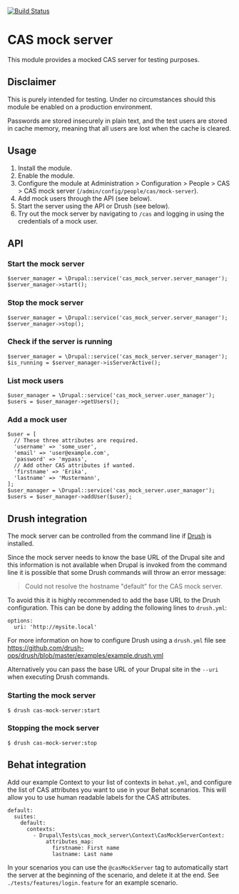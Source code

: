 [![Build Status](https://travis-ci.org/pfrenssen/cas_mock_server.svg?branch=8.x-1.x)](https://travis-ci.org/pfrenssen/cas_mock_server)

CAS mock server
===============

This module provides a mocked CAS server for testing purposes.


Disclaimer
----------

This is purely intended for testing. Under no circumstances should this module
be enabled on a production environment.

Passwords are stored insecurely in plain text, and the test users are stored in
cache memory, meaning that all users are lost when the cache is cleared.


Usage
-----

1. Install the module.
2. Enable the module.
3. Configure the module at Administration > Configuration > People > CAS > CAS
   mock server (`/admin/config/people/cas/mock-server`).
4. Add mock users through the API (see below).
5. Start the server using the API or Drush (see below).
6. Try out the mock server by navigating to `/cas` and logging in using the
   credentials of a mock user.


API
---

### Start the mock server

```
$server_manager = \Drupal::service('cas_mock_server.server_manager');
$server_manager->start();
```

### Stop the mock server

```
$server_manager = \Drupal::service('cas_mock_server.server_manager');
$server_manager->stop();
```

### Check if the server is running

```
$server_manager = \Drupal::service('cas_mock_server.server_manager');
$is_running = $server_manager->isServerActive();
```

### List mock users

```
$user_manager = \Drupal::service('cas_mock_server.user_manager');
$users = $user_manager->getUsers();
```

### Add a mock user

```
$user = [
  // These three attributes are required.
  'username' => 'some_user',
  'email' => 'user@example.com',
  'password' => 'mypass',
  // Add other CAS attributes if wanted.
  'firstname' => 'Erika',
  'lastname' => 'Mustermann',
];
$user_manager = \Drupal::service('cas_mock_server.user_manager');
$users = $user_manager->addUser($user);
```


Drush integration
-----------------

The mock server can be controlled from the command line if
[Drush](https://www.drush.org/) is installed.

Since the mock server needs to know the base URL of the Drupal site and this
information is not available when Drupal is invoked from the command line it is
possible that some Drush commands will throw an error message:

> Could not resolve the hostname "default" for the CAS mock server.

To avoid this it is highly recommended to add the base URL to the Drush
configuration. This can be done by adding the following lines to `drush.yml`:

```
options:
  uri: 'http://mysite.local'
```

For more information on how to configure Drush using a `drush.yml` file see
https://github.com/drush-ops/drush/blob/master/examples/example.drush.yml

Alternatively you can pass the base URL of your Drupal site in the `--uri`
when executing Drush commands.

### Starting the mock server

```
$ drush cas-mock-server:start
```

### Stopping the mock server

```
$ drush cas-mock-server:stop
```


Behat integration
-----------------

Add our example Context to your list of contexts in `behat.yml`, and configure
the list of CAS attributes you want to use in your Behat scenarios. This will
allow you to use human readable labels for the CAS attributes.

```
default:
  suites:
    default:
      contexts:
        - Drupal\Tests\cas_mock_server\Context\CasMockServerContext:
            attributes_map:
              firstname: First name
              lastname: Last name
```

In your scenarios you can use the `@casMockServer` tag to automatically start
the server at the beginning of the scenario, and delete it at the end. See
`./tests/features/login.feature` for an example scenario.
